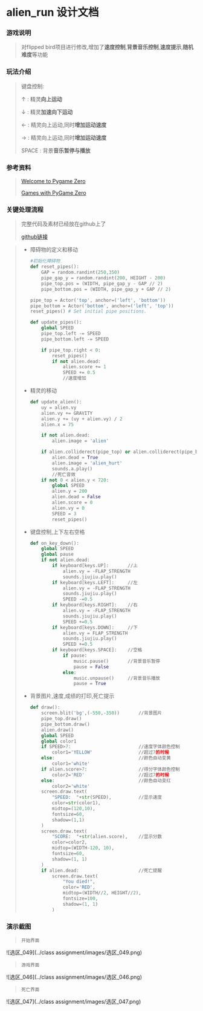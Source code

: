 # alien_run 设计文档

### 游戏说明

> 对flipped bird项目进行修改,增加了**速度控制**,**背景音乐控制**,**速度提示**,**随机难度**等功能



### 玩法介绍

> 键盘控制:
>
> ↑	:	精灵**向上运动**
>
> ↓	:	精灵**加速向下运动**
>
> ←	:	精灵向上运动,同时**增加运动速度**
>
> →	:	精灵向上运动,同时**增加运动速度**
>
> SPACE	:	背景**音乐暂停与播放**



### 参考资料

>[Welcome to Pygame Zero](https://pygame-zero.readthedocs.io/en/stable/index.html)
>
>[Games with PyGame Zero](https://codewith.mu/en/tutorials/1.0/pgzero)



### 关键处理流程

> 完整代码及素材已经放在github上了
>
> [github链接](https://github.com/blime4/MyNote/tree/master/class%20assignment/alien_run)

> + 障碍物的定义和移动
>
>   ```py
>   #初始化障碍物
>   def reset_pipes():
>       GAP = random.randint(250,350)
>       pipe_gap_y = random.randint(200, HEIGHT - 200)
>       pipe_top.pos = (WIDTH, pipe_gap_y - GAP // 2)
>       pipe_bottom.pos = (WIDTH, pipe_gap_y + GAP // 2)
>   
>   pipe_top = Actor('top', anchor=('left', 'bottom'))
>   pipe_bottom = Actor('bottom', anchor=('left', 'top'))
>   reset_pipes() # Set initial pipe positions.
>   
>   def update_pipes():
>       global SPEED
>       pipe_top.left -= SPEED
>       pipe_bottom.left -= SPEED
>   
>       if pipe_top.right < 0:
>           reset_pipes()
>           if not alien.dead:
>               alien.score += 1
>               SPEED += 0.5 
>               //速度增加
>   ```
>
> + 精灵的移动
>
>   ```py
>   def update_alien():
>       uy = alien.vy
>       alien.vy += GRAVITY
>       alien.y += (uy + alien.vy) / 2
>       alien.x = 75
>   
>       if not alien.dead:
>           alien.image = 'alien'
>   
>       if alien.colliderect(pipe_top) or alien.colliderect(pipe_bottom):
>           alien.dead = True
>           alien.image = 'alien_hurt'
>           sounds.a.play()
>           //死亡音效
>       if not 0 < alien.y < 720:
>           global SPEED
>           alien.y = 200
>           alien.dead = False
>           alien.score = 0
>           alien.vy = 0
>           SPEED = 3
>           reset_pipes()
>   ```
>
>   
>
> + 键盘控制,上下左右空格
>
>   ```py
>   def on_key_down():
>       global SPEED
>       global pause
>       if not alien.dead:
>           if keyboard[keys.UP]:		//上
>               alien.vy = -FLAP_STRENGTH
>               sounds.jiujiu.play()
>           if keyboard[keys.LEFT]:     //左       
>               alien.vy = -FLAP_STRENGTH
>               sounds.jiujiu.play()
>               SPEED -=0.5
>           if keyboard[keys.RIGHT]:	//右
>               alien.vy = -FLAP_STRENGTH
>               sounds.jiujiu.play()
>               SPEED +=0.5
>           if keyboard[keys.DOWN]:		//下
>               alien.vy = FLAP_STRENGTH
>               sounds.jiujiu.play()
>               SPEED +=0.5
>           if keyboard[keys.SPACE]:	//空格
>               if pause:
>                   music.pause()		//背景音乐暂停
>                   pause = False
>               else:
>                   music.unpause()		//背景音乐播放
>                   pause = True
>   ```
>
>   
>
> + 背景图片,速度,成绩的打印,死亡提示
>
>   ```py
>   def draw():
>       screen.blit('bg',(-550,-350))		//背景图片
>       pipe_top.draw()
>       pipe_bottom.draw()
>       alien.draw()
>       global SPEED
>       global color1
>       if SPEED>7:							//速度字体颜色控制
>           color1='YELLOW'					//超过7的时候
>       else:								//颜色自动变黄
>           color1='white'
>       if alien.score>7:					//得分字体颜色控制
>           color2='RED'					//超过7的时候
>       else:								//颜色自动变红
>           color2='white'
>       screen.draw.text(
>           "SPEED:  "+str(SPEED),			//显示速度
>           color=str(color1),
>           midtop=(120,10),
>           fontsize=60,
>           shadow=(1,1)
>       )
>       screen.draw.text(
>           "SCORE:  "+str(alien.score),	//显示分数
>           color=color2,
>           midtop=(WIDTH-120, 10),
>           fontsize=60,
>           shadow=(1, 1)
>       )
>       if alien.dead:						//死亡提醒
>           screen.draw.text(
>               "You died!",
>               color='RED',
>               midtop=(WIDTH//2, HEIGHT//2),
>               fontsize=100,
>               shadow=(1, 1)
>           )
>   ```

### 演示截图

> `开始界面`

![选区_049](../class assignment/images/选区_049.png)

> `游戏界面`

![选区_046](../class assignment/images/选区_046.png)

> `死亡界面`

![选区_047](../class assignment/images/选区_047.png)